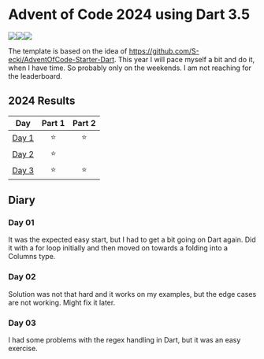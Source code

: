 # Advent of Code 2024 using Dart 3.5

![](https://img.shields.io/badge/day%20📅-3-blue)![](https://img.shields.io/badge/days%20completed-2-red)![](https://img.shields.io/badge/stars%20⭐-5-yellow)


The template is based on the idea of https://github.com/S-ecki/AdventOfCode-Starter-Dart. This year I will pace myself a bit and do it, when I have time. So probably only on the weekends. I am not reaching for the leaderboard.

<!--- advent_readme_stars table --->
## 2024 Results

| Day | Part 1 | Part 2 |
| :---: | :---: | :---: |
| [Day 1](https://adventofcode.com/2024/day/1) | ⭐ | ⭐ |
| [Day 2](https://adventofcode.com/2024/day/2) | ⭐ |   |
| [Day 3](https://adventofcode.com/2024/day/3) | ⭐ | ⭐ |
<!--- advent_readme_stars table --->

## Diary

### Day 01

It was the expected easy start, but I had to get a bit going on Dart again. Did it with a for loop initially and then moved on towards a folding into a Columns type.

### Day 02

Solution was not that hard and it works on my examples, but the edge cases are not working. Might fix it later.

### Day 03

I had some problems with the regex handling in Dart, but it was an easy exercise.
